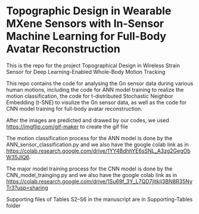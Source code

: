 # Topographic Design in Wearable MXene Sensors with In-Sensor Machine Learning for Full-Body Avatar Reconstruction
This is the repo for the project Topographical Design in Wireless Strain Sensor for Deep Learning-Enabled Whole-Body Motion Tracking

This repo contains the code for analysing the Gn sensor data during various human motions, including the code for ANN model training to realize the motion classification,  the code for t-distributed Stochastic Neighbor Embedding (t-SNE) to visulize the Gn sensor data, as well as the code for CNN model training for full-body avatar reconstruction.


After the images are predicted and drawed by our codes, we used https://imgflip.com/gif-maker to create the gif file

The motion classification process for the ANN model is done by the ANN_sensor_classification.py and we also have the google colab link as in https://colab.research.google.com/drive/1YY4BdhhYE6sSNL_A3zg2GegObW35JlQ6. 

The major model training process for the CNN model is done by the CNN_model_trainging.py and we also have the google colab link as in https://colab.research.google.com/drive/1Su69f_3Y_L7QD7jItklj3BN8R35NyTr3?usp=sharing

Supporting files of Tables S2–S6 in the manuscript are in Supporting-Tables folder
